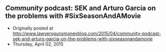 ## <em>Community</em> podcast: SEK and Arturo Garcia on the problems with #SixSeasonAndAMovie

 * Originally posted at http://www.lawyersgunsmoneyblog.com/2015/04/community-podcast-sek-and-arturo-garcia-on-the-problems-with-sixseasonandamovie
 * Thursday, April 02, 2015

 